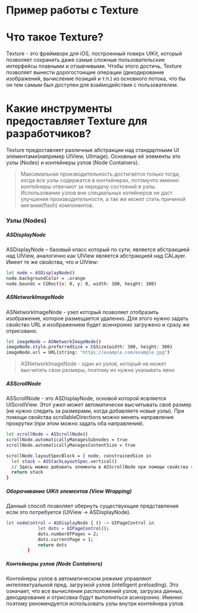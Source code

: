 # Пример работы с Texture

# Что такое Texture?
Texture - это фреймворк для iOS, построенный поверх UIKit, который позволяет сохранить даже самые сложные пользовательские интерфейсы плавными и отзывчивыми. Чтобы этого достичь, Texture позволяет вынести дорогостоищие операции (декодирование изображений, вычисление позиций и т.п.) из основного потока, что бы он тем самым был доступен для взаймодействия с пользователем.

# Какие инструменты предоставляет Texture для разработчиков?
Texture предоставляет различные абстракции над стандартными UI элементами(например UIView, UIImage). Основные её элементы это узлы (Nodes) и контейнеры узлов (Node Containers). 
> Максимальная производительность достигается только тогда, когда все узлы содержатся в контейнерах, потомучто именно контейнеры отвечают за передачу состояний в узлы. Использование узлов вне специальных котейнеров не даст улучшения производительности, а так же может стать причиной мигания(flash) компонентов.

### Узлы (Nodes)
##### ASDisplayNode 
ASDisplayNode – базовый класс который по сути, является абстракцией над UIView, аналогично как UIView является абстракцией над CALayer. Имеет те же свойства, что и UIView:
```sh
let node = ASDisplayNode()
node.backgroundColor = .orange
node.bounds = CGRect(x: 0, y: 0, width: 100, height: 100)
```
##### ASNetworkImageNode 
ASNetworkImageNode - узел который позволяет отобразить изображение, которое размещается удаленно. Для этого нужно задать свойство URL и изображением будет асинхронно загружено и сразу же отрисовано.

```sh
let imageNode = ASNetworkImageNode()
imageNode.style.preferredSize = CGSize(width: 300, height: 300)
imageNode.url = URL(string: "https://example.com/example.jpg")
```
> ASNetworkImageNode - один из узлов, который не может высчитать свои размеры, поэтому их нужно указывать явно
##### ASScrollNode
ASScrollNode - это ASDisplayNode, основой которой ясвляется UIScrollView. Этот ужел может автоматически высчитывать своё размер (не нужно следить за размерами, когда добавляете новые узлы). При помощи свойства scrollableDirections можно менять направления прокрутки (при этом можно задать оба направления).
```sh
let scrollNode = ASScrollNode()
scrollNode.automaticallyManagesSubnodes = true
scrollNode.automaticallyManagesContentSize = true

scrollNode.layoutSpecBlock = { node, constrainedSize in
  let stack = ASStackLayoutSpec.vertical()
  // Здесь можно добавить элементы в ASScrollNode при помощи свойства stack.children (массив)
  return stack
}
```
##### Оборачивание UIKit элементов (View Wrapping)
Данный способ позволяет обернуть существующие представления если это потребуется (UIView -> ASDisplayNode).
```sh
let nodeControl = ASDisplayNode { () -> UIPageControl in
            let dots = UIPageControl();
            dots.numberOfPages = 2;
            dots.currentPage = 1;
            return dots
        }
```
##### Контейнеры узлов (Node Containers) 

Контейнеры узлов в автоматическом режиме управляют интеллектуальной пред. загрузкой узлов (intelligent preloading). Это означает, что все вычисления расположений узлов, загрузка данных, декодирование и отрисовка будут выполняться асинхронно. Именно поэтому рекомендуется использовать узлы внутри контейнера узлов.
